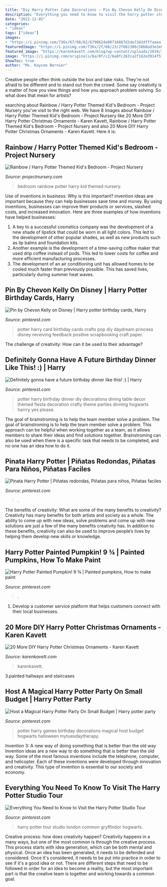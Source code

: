 ```yaml
---
title: "Diy Harry Potter Cake Decorations ~ Pin By Chevon Kelly On Disney"
description: "Everything you need to know to visit the harry potter studio tour"
date: "2022-12-05"
categories:
- "ideas"
tags: ["ideas"]
images:
- "https://i.pinimg.com/736x/67/98/62/6798624e80716867d2de7342dfffaaea.jpg"
featuredImage: "https://i.pinimg.com/736x/2f/68/23/2f682386c58b0ad3e3e93ff6814ee0aa.jpg"
featured_image: "https://karenkavett.com/blog/wp-content/uploads/2019/12/educational-decree-vertical-on-tree-1440x2159.jpg"
image: "https://i.pinimg.com/originals/6a/0f/c2/6a0fc263ca2f162e3914f575c0a3b36e.jpg"
ShowToc: true
author: "Ms. Kaycee Bernier"
---
```



Creative people often think outside the box and take risks. They're not afraid to be different and to stand out from the crowd. Some say creativity is a matter of how you view things and how you approach problem solving. So what does that mean for artists?

	

		
searching about Rainbow / Harry Potter Themed Kid&#039;s Bedroom - Project Nursery you've visit to the right web. We have 8 Images about Rainbow / Harry Potter Themed Kid&#039;s Bedroom - Project Nursery like 20 More DIY Harry Potter Christmas Ornaments - Karen Kavett, Rainbow / Harry Potter Themed Kid&#039;s Bedroom - Project Nursery and also 20 More DIY Harry Potter Christmas Ornaments - Karen Kavett. Here it is:
		
    
## Rainbow / Harry Potter Themed Kid&#039;s Bedroom - Project Nursery

<img loading=lazy src="https://projectnursery.com/wp-content/uploads/2016/07/ari-room-5.jpg" onerror="this.onerror=null;this.src='https://tse1.mm.bing.net/th?id=OIP.ttzEVJ5G-J8ytk5RMEt_wQHaLH&amp;pid=15.1';" alt="Rainbow / Harry Potter Themed Kid&#039;s Bedroom - Project Nursery">

_Source: projectnursery.com_

>bedroom rainbow potter harry kid themed nursery. 

	

Use of inventions in business: Why is this important?
invention ideas are important because they can help businesses save time and money. By using inventions, businesses can improve their products or services, slashed costs, and increased innovation. Here are three examples of how inventions have helped businesses: 
1. A key to a successful cosmetics company was the development of a new shade of lipstick that could be worn in all light colors. This led to the development of other popular shades, as well as new products such as lip balms and foundation kits. 
2. Another example is the development of a time-saving coffee maker that used drip coffee instead of pods. This led to lower costs for coffee and more efficient manufacturing processes.
3. The development of an air conditioning unit has allowed homes to be cooled much faster than previously possible. This has saved lives, particularly during summer heat waves.

    
## Pin By Chevon Kelly On Disney | Harry Potter Birthday Cards, Harry

<img loading=lazy src="https://i.pinimg.com/736x/2f/68/23/2f682386c58b0ad3e3e93ff6814ee0aa.jpg" onerror="this.onerror=null;this.src='https://tse2.mm.bing.net/th?id=OIP.VkKm71dKFfuEiLtpEbVlLwHaKX&amp;pid=15.1';" alt="Pin by Chevon Kelly on Disney | Harry potter birthday cards, Harry">

_Source: pinterest.com_

>potter harry card birthday cards crafts pop diy daydream princess disney receiving feedback positive scrapbooking craft paper. 

	

The challenge of creativity: How can it be used to their advantage?
 

    
## Definitely Gonna Have A Future Birthday Dinner Like This! :) | Harry

<img loading=lazy src="https://i.pinimg.com/originals/6a/0f/c2/6a0fc263ca2f162e3914f575c0a3b36e.jpg" onerror="this.onerror=null;this.src='https://tse4.mm.bing.net/th?id=OIP.Ut8cyo1tiGwaFqB3Q1sobAHaO9&amp;pid=15.1';" alt="Definitely gonna have a future birthday dinner like this! :) | Harry">

_Source: pinterest.com_

>potter harry birthday dinner diy decorations dining table decor themed fiesta decoration crafty theme parties dinning hogwarts harrry yes please. 

	

The goal of brainstroming is to help the team member solve a problem.
The goal of brainstroming is to help the team member solve a problem. This approach can be helpful when working together as a team, as it allows members to share their ideas and find solutions together. Brainstroming can also be used when there is a specific task that needs to be completed, and no one has an idea how to do it.

    
## Pinata Harry Potter | Piñatas Redondas, Piñatas Para Niños, Piñatas Faciles

<img loading=lazy src="https://i.pinimg.com/736x/3d/1f/93/3d1f9369545a2f813cb613c8e72f5326.jpg" onerror="this.onerror=null;this.src='https://tse4.mm.bing.net/th?id=OIP.RDpwAt-wAwEe186A5D8jcgHaNK&amp;pid=15.1';" alt="Pinata Harry Potter | Piñatas redondas, Piñatas para niños, Piñatas faciles">

_Source: pinterest.com_

>. 

	

The benefits of creativity: What are some of the many benefits to creativity?
Creativity has many benefits for both artists and society as a whole. The ability to come up with new ideas, solve problems and come up with new solutions are just a few of the many benefits creativity has. In addition to these benefits, creativity can also be used to improve people’s lives by helping them develop new skills or knowledge.

    
## Harry Potter Painted Pumpkin! 9 ¾ | Painted Pumpkins, How To Make Paint

<img loading=lazy src="https://i.pinimg.com/736x/67/98/62/6798624e80716867d2de7342dfffaaea.jpg" onerror="this.onerror=null;this.src='https://tse2.mm.bing.net/th?id=OIP.Y3hzG65q-OA8LWq1ginuzgHaNK&amp;pid=15.1';" alt="Harry Potter Painted Pumpkin! 9 ¾ | Painted pumpkins, How to make paint">

_Source: pinterest.com_

>. 

	

1. Develop a customer service platform that helps customers connect with their local businesses.

    
## 20 More DIY Harry Potter Christmas Ornaments - Karen Kavett

<img loading=lazy src="https://karenkavett.com/blog/wp-content/uploads/2019/12/educational-decree-vertical-on-tree-1440x2159.jpg" onerror="this.onerror=null;this.src='https://tse1.mm.bing.net/th?id=OIP.1TknPmXBQEWUXtX0HBxIegHaLG&amp;pid=15.1';" alt="20 More DIY Harry Potter Christmas Ornaments - Karen Kavett">

_Source: karenkavett.com_

>karenkavett. 

	

3.painted hallways and staircases

    
## Host A Magical Harry Potter Party On Small Budget | Harry Potter Party

<img loading=lazy src="https://i.pinimg.com/736x/80/3c/d6/803cd66ab3428fe748c2ccb8e2694bc4.jpg" onerror="this.onerror=null;this.src='https://tse1.mm.bing.net/th?id=OIP.DP3RVssDYsSbWNhm1fYiwQHaNx&amp;pid=15.1';" alt="Host a Magical Harry Potter Party On Small Budget | Harry potter party">

_Source: pinterest.com_

>potter harry games birthday decorations magical host budget hogwarts halloween mytuesdaytherapy. 

	

Invention 3: A new way of doing something that is better than the old way
Invention ideas are a new way to do something that is better than the old way. Some of the most famous inventions include the telephone, computer, and helicopter. Each of these inventions were developed through innovation and creativity. This type of invention is essential to our society and economy.

    
## Everything You Need To Know To Visit The Harry Potter Studio Tour

<img loading=lazy src="https://i.pinimg.com/736x/3f/5f/a9/3f5fa9f9e89404efce87e1705516379c.jpg" onerror="this.onerror=null;this.src='https://tse1.mm.bing.net/th?id=OIP.pMiiHIb5SjCTPC42eP9n4wHaFj&amp;pid=15.1';" alt="Everything You Need to Know to Visit the Harry Potter Studio Tour">

_Source: pinterest.com_

>harry potter tour studio london common gryffindor hogwarts. 

	

Creative process: how does creativity happen?
Creativity happens in a many ways, but one of the most common is through the creative process. This process starts with idea generation, which can be both mental and physical. Once an idea has been generated, it needs to be defended and considered. Once it's considered, it needs to be put into practice in order to see if it's a good idea or not. There are different steps that need to be followed in order for an idea to become a reality, but the most important part is that the creative team is together and working towards a common goal.

